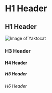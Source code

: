 # H1 Header

## H1 Header

![Image of Yaktocat](https://octodex.github.com/images/yaktocat.png)

### H3 Header

#### H4 Header

##### H5 Header

###### H6 Header
